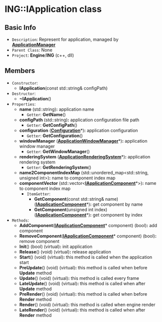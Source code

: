 # ING::IApplication class #  


## Basic Info ##
-  `Description`: Represent for application, managed by [**ApplicationManager**](./ApplicationManager.md)
-  `Parent Class`: None
-  `Project`: **Engine**/**ING**  (c++, dll)

## Members ##
-  `Constructor`:
	+  **IApplication**(const std::string& configPath)
-  `Destructor`:
	+  **~IApplication**()
-  `Properties`:
	+  **name** (std::string)**:** application name
		*  `Getter`: **GetName**()
	+  **configPath** (std::string)**:** application configuration file path
		*  `Getter`: **GetConfigPath**()
	+  **configuration** ([**Configuration**]()*)**:** application configuration
		*  `Getter`: **GetConfiguration**()
	+  **windowManager** ([**ApplicationWindowManager**](./ApplicationWindowManager.md)*)**:** application window manager
		*  `Getter`: **GetWindowManager**()
	+  **renderingSystem** ([**ApplicationRenderingSystem**](./ApplicationRenderingSystem.md)*)**:** application rendering system
		*  `Getter`: **GetRenderingSystem**()
	+  **name2ComponentIndexMap** (std::unordered_map<std::string, unsigned int>)**:** name to component index map
	+  **componentVector** (std::vector<[**IApplicationComponent**](./IApplicationComponent.md)*>)**:** name to component index map
		*  `ItemGetter`:
			+ **GetComponent**(const std::string& name) ([**IApplicationComponent**](./IApplicationComponent.md)*)**:** get component by name
			+  **GetComponent**(unsigned int index) ([**IApplicationComponent**](./IApplicationComponent.md)*)**:** get component by index
-  `Methods`:
	+  **AddComponent**([**IApplicationComponent**](./IApplicationComponent.md)* component) (bool)**:** add component
	+  **RemoveComponent**([**IApplicationComponent**](./IApplicationComponent.md)* component) (bool)**:** remove component
	+  **Init**() (bool) (virtual)**:** init application
	+  **Release**() (void) (virtual)**:** release application
	+  **Start**() (void) (virtual)**:** this method is called when the application start
	+  **PreUpdate**() (void) (virtual)**:** this method is called when before **Update** method
	+  **Update**() (void) (virtual)**:** this method is called every frame
	+  **LateUpdate**() (void) (virtual)**:** this method is called when after **Update** method
	+  **PreRender**() (void) (virtual)**:** this method is called when before **Render** method
	+  **Render**() (void) (virtual)**:** this method is called when engine render
	+  **LateRender**() (void) (virtual)**:** this method is called when after **Render** method
